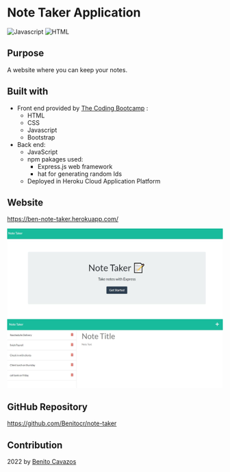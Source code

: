 # Note Taker Application
![Javascript](https://img.shields.io/badge/Javascipt-blue) ![HTML](https://img.shields.io/badge/HTML-yellow)

## Purpose
A website where you can keep your notes.

## Built with
* Front end provided by [ The Coding Bootcamp](https://github.com/coding-boot-camp/miniature-eureka) :
  * HTML
  * CSS
  * Javascript
  * Bootstrap
* Back end:
  * JavaScript
  * npm pakages used:
    * Express.js web framework
    * hat for generating random Ids
  * Deployed in Heroku Cloud Application Platform

## Website

https://ben-note-taker.herokuapp.com/

![HTML](images/mokup.jpg)
![page of note Taker app](images/mokup1.jpg)

## GitHub Repository

https://github.com/Benitocr/note-taker

## Contribution
2022  by [Benito Cavazos](https://github.com/Benitocr)

